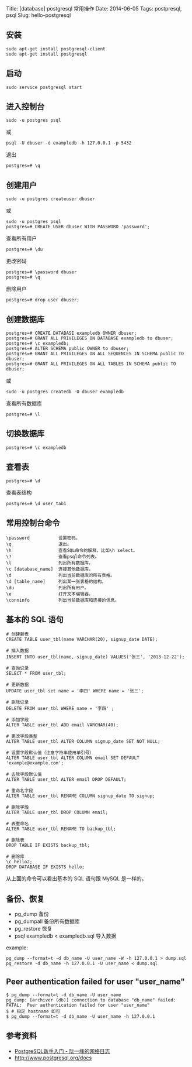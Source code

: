 Title: [database] postgresql 常用操作
Date: 2014-06-05
Tags: postpresql, psql
Slug: hello-postgresql



## 安装

    sudo apt-get install postgresql-client
    sudo apt-get install postgresql

## 启动

    sudo service postgresql start

## 进入控制台

    sudo -u postgres psql

或

    psql -U dbuser -d exampledb -h 127.0.0.1 -p 5432

退出

    postgres=# \q


## 创建用户 

    sudo -u postgres createuser dbuser

或

    sudo -u postgres psql
    postgres=# CREATE USER dbuser WITH PASSWORD 'password';

查看所有用户

    postgres=# \du

更改密码

    postgres=# \password dbuser
    postgres=# \q

删除用户

    postgres=# drop user dbuser;

## 创建数据库

    postgres=# CREATE DATABASE exampledb OWNER dbuser;
    postgres=# GRANT ALL PRIVILEGES ON DATABASE exampledb to dbuser;
    postgres=# \c exampledb;
    postgres=# ALTER SCHEMA public OWNER to dbuser;
    postgres=# GRANT ALL PRIVILEGES ON ALL SEQUENCES IN SCHEMA public TO dbuser;
    postgres=# GRANT ALL PRIVILEGES ON ALL TABLES IN SCHEMA public TO dbuser;

或

    sudo -u postgres createdb -O dbuser exampledb

查看所有数据库

    postgres=# \l

## 切换数据库

    postgres=# \c exampledb

## 查看表

    postgres=# \d

查看表结构

    postgres=# \d user_tab1

## 常用控制台命令

    \password           设置密码。
    \q                  退出。
    \h                  查看SQL命令的解释，比如\h select。
    \?                  查看psql命令列表。
    \l                  列出所有数据库。
    \c [database_name]  连接其他数据库。
    \d                  列出当前数据库的所有表格。
    \d [table_name]     列出某一张表格的结构。
    \du                 列出所有用户。
    \e                  打开文本编辑器。
    \conninfo           列出当前数据库和连接的信息。

## 基本的 SQL 语句


    # 创建新表
    CREATE TABLE user_tbl(name VARCHAR(20), signup_date DATE);

    # 插入数据
    INSERT INTO user_tbl(name, signup_date) VALUES('张三', '2013-12-22');

    # 查询记录
    SELECT * FROM user_tbl;

    # 更新数据
    UPDATE user_tbl set name = '李四' WHERE name = '张三';

    # 删除记录
    DELETE FROM user_tbl WHERE name = '李四' ;

    # 添加字段
    ALTER TABLE user_tbl ADD email VARCHAR(40);

    # 更改字段类型
    ALTER TABLE user_tbl ALTER COLUMN signup_date SET NOT NULL;
    
    # 设置字段默认值（注意字符串使用单引号）
    ALTER TABLE user_tbl ALTER COLUMN email SET DEFAULT 'example@example.com';
    
    # 去除字段默认值
    ALTER TABLE user_tbl ALTER email DROP DEFAULT;

    # 重命名字段
    ALTER TABLE user_tbl RENAME COLUMN signup_date TO signup;

    # 删除字段
    ALTER TABLE user_tbl DROP COLUMN email;

    # 表重命名
    ALTER TABLE user_tbl RENAME TO backup_tbl;

    # 删除表
    DROP TABLE IF EXISTS backup_tbl;
    
    # 删除库
    \c hello2;
    DROP DATABASE IF EXISTS hello;

从上面的命令可以看出基本的 SQL 语句跟 MySQL 是一样的。


## 备份、恢复

* pg_dump 备份
* pg_dumpall 备份所有数据库
* pg_restore 恢复
* psql exampledb < exampledb.sql  导入数据

example:

    pg_dump --format=t -d db_name -U user_name -W -h 127.0.0.1 > dump.sql
    pg_restore -d db_name -h 127.0.0.1 -U user_name < dump.sql


## Peer authentication failed for user "user_name"

    $ pg_dump --format=t -d db_name -U user_name 
    pg_dump: [archiver (db)] connection to database "db_name" failed: FATAL:  Peer authentication failed for user "user_name"
    $ # 指定 hostname 即可
    $ pg_dump --format=t -d db_name -U user_name -h 127.0.0.1


## 参考资料

* [PostgreSQL新手入门 - 阮一峰的网络日志](http://www.ruanyifeng.com/blog/2013/12/getting_started_with_postgresql.html)
* http://www.postgresql.org/docs
